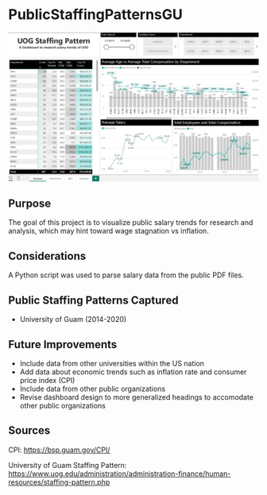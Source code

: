 # PublicStaffingPatternsGU

![PublicStaffingDashboard](resources/UOGStaffingPatterns.JPG)

## Purpose
The goal of this project is to visualize public salary trends for research and analysis, which may hint toward wage stagnation vs inflation.

## Considerations
A Python script was used to parse salary data from the public PDF files.

## Public Staffing Patterns Captured
- University of Guam (2014-2020)

## Future Improvements 
- Include data from other universities within the US nation
- Add data about economic trends such as inflation rate and consumer price index (CPI)
- Include data from other public organizations
- Revise dashboard design to more generalized headings to accomodate other public organizations

## Sources
CPI: https://bsp.guam.gov/CPI/

University of Guam Staffing Pattern: https://www.uog.edu/administration/administration-finance/human-resources/staffing-pattern.php
